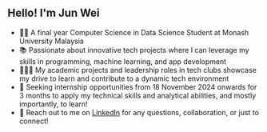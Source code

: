 ## Hello! I'm Jun Wei

- 👨‍💻 A final year Computer Science in Data Science Student at Monash University Malaysia
- 📚 Passionate about innovative tech projects where I can leverage my skills in programming, machine learning, and app development
- 🙋🏻‍♂️ My academic projects and leadership roles in tech clubs showcase my drive to learn and contribute to a dynamic tech environment
- 👀 Seeking internship opportunities from 18 November 2024 onwards for 3 months to apply my technical skills and analytical abilities, and mostly importantly, to learn!
- 📨 Reach out to me on [LinkedIn](https://www.linkedin.com/in/wong-jun-wei-288055231/) for any questions, collaboration, or just to connect!
